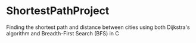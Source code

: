 # ShortestPathProject
  Finding the shortest path and distance between cities using both Dijkstra's algorithm and Breadth-First Search (BFS) in C 
